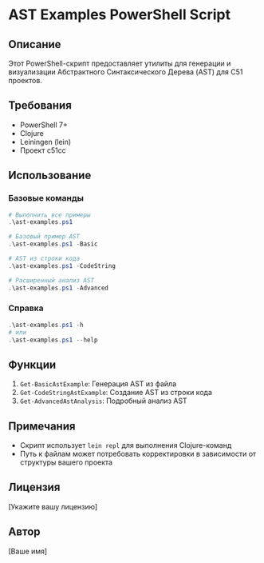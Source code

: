 # AST Examples PowerShell Script

## Описание

Этот PowerShell-скрипт предоставляет утилиты для генерации и визуализации Абстрактного Синтаксического Дерева (AST) для C51 проектов.

## Требования

- PowerShell 7+
- Clojure
- Leiningen (lein)
- Проект c51cc

## Использование

### Базовые команды

```powershell
# Выполнить все примеры
.\ast-examples.ps1

# Базовый пример AST
.\ast-examples.ps1 -Basic

# AST из строки кода
.\ast-examples.ps1 -CodeString

# Расширенный анализ AST
.\ast-examples.ps1 -Advanced
```

### Справка

```powershell
.\ast-examples.ps1 -h
# или
.\ast-examples.ps1 --help
```

## Функции

1. `Get-BasicAstExample`: Генерация AST из файла
2. `Get-CodeStringAstExample`: Создание AST из строки кода
3. `Get-AdvancedAstAnalysis`: Подробный анализ AST

## Примечания

- Скрипт использует `lein repl` для выполнения Clojure-команд
- Путь к файлам может потребовать корректировки в зависимости от структуры вашего проекта

## Лицензия

[Укажите вашу лицензию]

## Автор

[Ваше имя] 